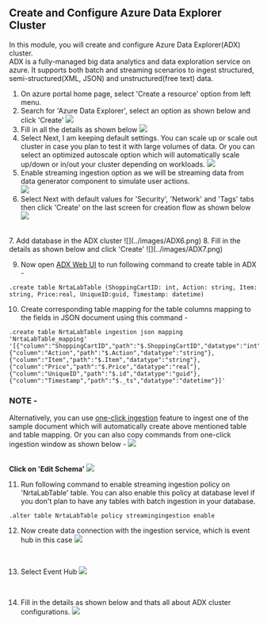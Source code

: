 ## Create and Configure Azure Data Explorer Cluster
In this module, you will create and configure Azure Data Explorer(ADX) cluster.<br>
ADX is a fully-managed big data analytics and data exploration service on azure. It supports both batch and streaming scenarios to ingest structured, semi-structured(XML, JSON) and unstructured(free text) data.

1. On azure portal home page, select 'Create a resource' option from left menu.
2. Search for 'Azure Data Explorer', select an option as shown below and click 'Create'
![](../images/ADX1.png)
3. Fill in all the details as shown below
![](../images/ADX2.png)
4. Select Next, I am keeping default settings. You can scale up or scale out cluster in case you plan to test it with large volumes of data. Or you can select an optimized autoscale option which will automatically scale up/down or in/out your cluster depending on workloads.
![](../images/ADX3.png)
5. Enable streaming ingestion option as we will be streaming data from data generator component to simulate user actions.  
![](../images/ADX4.png)
6. Select Next with default values for 'Security', 'Network' and 'Tags' tabs then click 'Create' on the last screen for creation flow as shown below
![](../images/ADX5.png)
<br/>
7. Add database in the ADX cluster
![](../images/ADX6.png)
8. Fill in the details as shown below and click 'Create'
![](../images/ADX7.png)

9. Now open [ADX Web UI](https://dataexplorer.azure.com/) to run following command to create table in ADX -
```
.create table NrtaLabTable (ShoppingCartID: int, Action: string, Item: string, Price:real, UniqueID:guid, Timestamp: datetime)
```
10. Create corresponding table mapping for the table columns mapping to the fields in JSON document using this command -
```
.create table NrtaLabTable ingestion json mapping 'NrtaLabTable_mapping' '[{"column":"ShoppingCartID","path":"$.ShoppingCartID","datatype":"int"},{"column":"Action","path":"$.Action","datatype":"string"},{"column":"Item","path":"$.Item","datatype":"string"},{"column":"Price","path":"$.Price","datatype":"real"},{"column":"UniqueID","path":"$.id","datatype":"guid"},{"column":"Timestamp","path":"$._ts","datatype":"datetime"}]'
```
### NOTE -
Alternatively, you can use [one-click ingestion](https://docs.microsoft.com/en-us/azure/data-explorer/ingest-data-one-click) feature to ingest one of the sample document which will automatically create above mentioned table and table mapping. Or you can also copy commands from one-click ingestion window as shown below -
  ![](../images/OneClickIngestion1.png)
  <br/>
  <br/>

**Click on 'Edit Schema'**
  ![](../images/OneClickIngestion2.png)
  <br/>

11. Run following command to enable streaming ingestion policy on 'NrtaLabTable' table. You can also enable this policy at database level if you don't plan to have any tables with batch ingestion in your database.
```
.alter table NrtaLabTable policy streamingingestion enable
```

12. Now create data connection with the ingestion service, which is event hub in this case
![](../images/ADX8.png)
<br/>

13. Select Event Hub
![](../images/ADX9.png)
<br/>

14. Fill in the details as shown below and thats all about ADX cluster configurations.
![](../images/ADX10.png)
